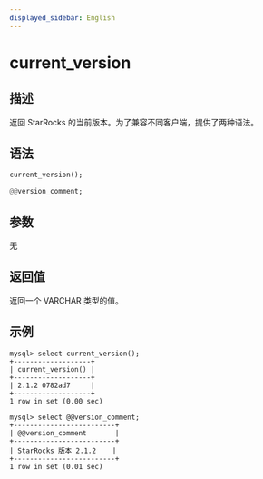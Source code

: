 ```yaml
---
displayed_sidebar: English
---
```


# current_version

## 描述

返回 StarRocks 的当前版本。为了兼容不同客户端，提供了两种语法。

## 语法

```Haskell
current_version();

@@version_comment;
```

## 参数

无

## 返回值

返回一个 VARCHAR 类型的值。

## 示例

```Plain
mysql> select current_version();
+-------------------+
| current_version() |
+-------------------+
| 2.1.2 0782ad7     |
+-------------------+
1 row in set (0.00 sec)

mysql> select @@version_comment;
+-------------------------+
| @@version_comment       |
+-------------------------+
| StarRocks 版本 2.1.2    |
+-------------------------+
1 row in set (0.01 sec)
```